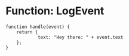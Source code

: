 # Function: LogEvent

```
function handle(event) {
    return {
            text: "Hey there: " + event.text
    };
}
```
